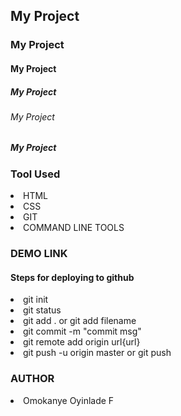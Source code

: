 ## My Project
### My Project
#### My Project
##### My Project
###### My Project
##### My Project

### Tool Used
<li>HTML
<li>CSS
<li>GIT
<li>COMMAND LINE TOOLS

### DEMO LINK


#### Steps for deploying to github
<li>git init</li>
<li>git status</li>
<li> git add . or git add filename</li>
<li> git commit -m "commit msg"</li>
<li>git remote add origin url{url}</li>
<li>git push -u origin master or git push </li>

### AUTHOR
<li>Omokanye Oyinlade F</li>